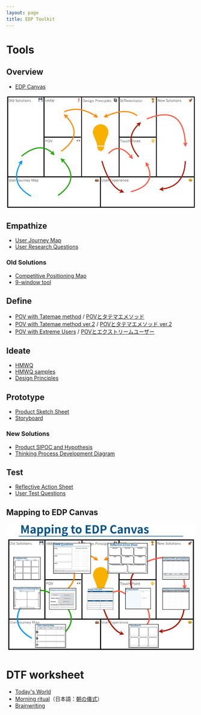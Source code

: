 ```yaml
---
layout: page
title: EDP Toolkit
---
```


# Tools

<!-- 2. Customer Forces Canvas
 !-- 3. Tatemaed POV Sheet
 !-- 4. HMW Variations
 !-- 5. SIPOC
 !-- 6. Story Pines Template
 !-- 7. User Test Script -->

## Overview

- [EDP Canvas](edp-canvas.pdf)

![EDP Canvas sample](img_edp-canvas-sample.png)


## Empathize

- [User Journey Map](user-journey-map.pdf)
- [User Research Questions](user-research-questions.pdf)

### Old Solutions
- [Competitive Positioning Map](competitive-positioning-map.pdf)
- [9-window tool](9-window-tool.pdf)

## Define
- [POV with Tatemae method](pov-tatemae.pdf) / [POVとタテマエメソッド](pov-tatemae_ja.pdf)
- [POV with Tatemae method ver.2](pov-tatemae_v2.pdf) / [POVとタテマエメソッド ver.2](pov-tatemae_ja_v2.pdf)
- [POV with Extreme Users](pov-extreme-users.pdf) / [POVとエクストリームユーザー](pov-extreme-users_ja.pdf)

## Ideate
- [HMWQ](hmwq.pdf)
- [HMWQ samples](hmwq_samples.pdf)
- [Design Principles](design-principles.pdf)

## Prototype
- [Product Sketch Sheet](product-sketch.pdf)
- [Storyboard](storyboard.pdf)

### New Solutions
- [Product SIPOC and Hypothesis](sipoc.pdf)
- [Thinking Process Development Diagram](thinking-process-development-diagram.pdf)

## Test
- [Reflective Action Sheet](reflective-action-sheet.pdf)
- [User Test Questions](user-test-questions.pdf)

## Mapping to EDP Canvas
![EDP Canvas mapping](img_edp-canvas-mapping.png)

# DTF worksheet

- [Today's World](todays-world.pdf)
- [Morning ritual](morning-ritual.pdf)（日本語：[朝の儀式](morning-ritual_ja.pdf)）
- [Brainwriting](brainwriting.pdf)
